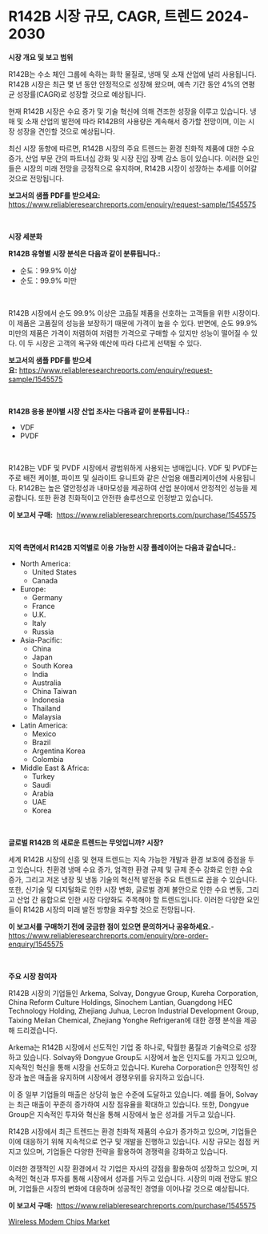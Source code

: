 <p><h1>R142B 시장 규모, CAGR, 트렌드 2024-2030</h1></p><p><strong>시장 개요 및 보고 범위</strong></p>
<p><p>R142B는 수소 체인 그룹에 속하는 화학 물질로, 냉매 및 소재 산업에 널리 사용됩니다. R142B 시장은 최근 몇 년 동안 안정적으로 성장해 왔으며, 예측 기간 동안 4%의 연평균 성장률(CAGR)로 성장할 것으로 예상됩니다.</p><p>현재 R142B 시장은 수요 증가 및 기술 혁신에 의해 견조한 성장을 이루고 있습니다. 냉매 및 소재 산업의 발전에 따라 R142B의 사용량은 계속해서 증가할 전망이며, 이는 시장 성장을 견인할 것으로 예상됩니다.</p><p>최신 시장 동향에 따르면, R142B 시장의 주요 트렌드는 환경 친화적 제품에 대한 수요 증가, 산업 부문 간의 파트너십 강화 및 시장 진입 장벽 감소 등이 있습니다. 이러한 요인들은 시장의 미래 전망을 긍정적으로 유지하며, R142B 시장이 성장하는 추세를 이어갈 것으로 전망됩니다.</p></p>
<p><strong>보고서의 샘플 PDF를 받으세요:</strong> <a href="https://www.reliableresearchreports.com/enquiry/request-sample/1545575">https://www.reliableresearchreports.com/enquiry/request-sample/1545575</a></p>
<p>&nbsp;</p>
<p><strong>시장 세분화</strong></p>
<p><strong>R142B 유형별 시장 분석은 다음과 같이 분류됩니다.:</strong></p>
<p><ul><li>순도：99.9% 이상</li><li>순도：99.9% 미만</li></ul></p>
<p>&nbsp;</p>
<p><p>R142B 시장에서 순도 99.9% 이상은 고品질 제품을 선호하는 고객들을 위한 시장이다. 이 제품은 고품질의 성능을 보장하기 때문에 가격이 높을 수 있다. 반면에, 순도 99.9% 미만의 제품은 가격이 저렴하여 저렴한 가격으로 구매할 수 있지만 성능이 떨어질 수 있다. 이 두 시장은 고객의 욕구와 예산에 따라 다르게 선택될 수 있다.</p></p>
<p><strong>보고서의 샘플 PDF를 받으세요:</strong>&nbsp;<a href="https://www.reliableresearchreports.com/enquiry/request-sample/1545575">https://www.reliableresearchreports.com/enquiry/request-sample/1545575</a></p>
<p>&nbsp;</p>
<p><strong> R142B 응용 분야별 시장 산업 조사는 다음과 같이 분류됩니다.:</strong></p>
<p><ul><li>VDF</li><li>PVDF</li></ul></p>
<p>&nbsp;</p>
<p><p>R142B는 VDF 및 PVDF 시장에서 광범위하게 사용되는 냉매입니다. VDF 및 PVDF는 주로 배전 케이블, 파이프 및 실라이트 유니트와 같은 산업용 애플리케이션에 사용됩니다. R142B는 높은 열안정성과 내마모성을 제공하여 산업 분야에서 안정적인 성능을 제공합니다. 또한 환경 친화적이고 안전한 솔루션으로 인정받고 있습니다.</p></p>
<p><strong>이 보고서 구매:</strong>&nbsp; <a href="https://www.reliableresearchreports.com/purchase/1545575">https://www.reliableresearchreports.com/purchase/1545575</a></p>
<p>&nbsp;</p>
<p><strong>지역 측면에서 R142B 지역별로 이용 가능한 시장 플레이어는 다음과 같습니다.:</strong></p>
<p><ul>
    <li>
        North America:
        <ul>
            <li>United States</li>
            <li>Canada</li>
        </ul>
    </li>
    <li>
        Europe:
        <ul>
            <li>Germany</li>
            <li>France</li>
            <li>U.K.</li>
            <li>Italy</li>
            <li>Russia</li>
        </ul>
    </li>
    <li>
        Asia-Pacific:
        <ul>
            <li>China</li>
            <li>Japan</li>
            <li>South Korea</li>
            <li>India</li>
            <li>Australia</li>
            <li>China Taiwan</li>
            <li>Indonesia</li>
            <li>Thailand</li>
            <li>Malaysia</li>
        </ul>
    </li>
    <li>
        Latin America:
        <ul>
            <li>Mexico</li>
            <li>Brazil</li>
            <li>Argentina Korea</li>
            <li>Colombia</li>
        </ul>
    </li>
    <li>
        Middle East & Africa:
        <ul>
            <li>Turkey</li>
            <li>Saudi</li>
            <li>Arabia</li>
            <li>UAE</li>
            <li>Korea</li>
        </ul>
    </li>
    </ul></p>
<p>&nbsp;</p>
<p><strong>글로벌 R142B 의 새로운 트렌드는 무엇입니까? 시장?</strong></p>
<p><p>세계 R142B 시장의 신흥 및 현재 트렌드는 지속 가능한 개발과 환경 보호에 중점을 두고 있습니다. 친환경 냉매 수요 증가, 엄격한 환경 규제 및 규제 준수 강화로 인한 수요 증가, 그리고 저온 냉장 및 냉동 기술의 혁신적 발전을 주요 트렌드로 꼽을 수 있습니다. 또한, 신기술 및 디지털화로 인한 시장 변화, 글로벌 경제 불안으로 인한 수요 변동, 그리고 산업 간 융합으로 인한 시장 다양화도 주목해야 할 트렌드입니다. 이러한 다양한 요인들이 R142B 시장의 미래 발전 방향을 좌우할 것으로 전망됩니다.</p></p>
<p><strong>이 보고서를 구매하기 전에 궁금한 점이 있으면 문의하거나 공유하세요.</strong>- <a href="https://www.reliableresearchreports.com/enquiry/pre-order-enquiry/1545575">https://www.reliableresearchreports.com/enquiry/pre-order-enquiry/1545575</a></p>
<p>&nbsp;</p>
<p><strong>주요 시장 참여자</strong></p>
<p><p>R142B 시장의 기업들인 Arkema, Solvay, Dongyue Group, Kureha Corporation, China Reform Culture Holdings, Sinochem Lantian, Guangdong HEC Technology Holding, Zhejiang Juhua, Lecron Industrial Development Group, Taixing Meilan Chemical, Zhejiang Yonghe Refrigeran에 대한 경쟁 분석을 제공해 드리겠습니다. </p><p>Arkema는 R142B 시장에서 선도적인 기업 중 하나로, 탁월한 품질과 기술력으로 성장하고 있습니다. Solvay와 Dongyue Group도 시장에서 높은 인지도를 가지고 있으며, 지속적인 혁신을 통해 시장을 선도하고 있습니다. Kureha Corporation은 안정적인 성장과 높은 매출을 유지하며 시장에서 경쟁우위를 유지하고 있습니다.</p><p>이 중 일부 기업들의 매출은 상당히 높은 수준에 도달하고 있습니다. 예를 들어, Solvay는 최근 매출이 꾸준히 증가하여 시장 점유율을 확대하고 있습니다. 또한, Dongyue Group은 지속적인 투자와 혁신을 통해 시장에서 높은 성과를 거두고 있습니다.</p><p>R142B 시장에서 최근 트렌드는 환경 친화적 제품의 수요가 증가하고 있으며, 기업들은 이에 대응하기 위해 지속적으로 연구 및 개발을 진행하고 있습니다. 시장 규모는 점점 커지고 있으며, 기업들은 다양한 전략을 활용하여 경쟁력을 강화하고 있습니다.</p><p>이러한 경쟁적인 시장 환경에서 각 기업은 자사의 강점을 활용하여 성장하고 있으며, 지속적인 혁신과 투자를 통해 시장에서 성과를 거두고 있습니다. 시장의 미래 전망도 밝으며, 기업들은 시장의 변화에 대응하며 성공적인 경영을 이어나갈 것으로 예상됩니다.</p></p>
<p><strong>이 보고서 구매:</strong>&nbsp;&nbsp;<a href="https://www.reliableresearchreports.com/purchase/1545575">https://www.reliableresearchreports.com/purchase/1545575</a></p>
<p><p><a href="https://github.com/PeterParrish5/Market-Research-Report-List-4/blob/main/wireless-modem-chips-market.md">Wireless Modem Chips Market</a></p></p>
